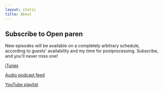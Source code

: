 ```yaml
---
layout: static
title: About
---
```


## Subscribe to Open paren

New episodes will be available on a completely arbitrary schedule, according to guests' availability and my time for postprocessing. Subscribe, and you'll never miss one!

[iTunes](https://itunes.apple.com/us/podcast/open-paren/id1061405738)

[Audio podcast feed](https://thatandromeda.github.io/open_paren/podcast_assets/audio/index.rss)

[YouTube playlist](https://www.youtube.com/playlist?list=PLvzb15Xqm9ERqxd8Cz8Q2JrYpfZYOMs8J)